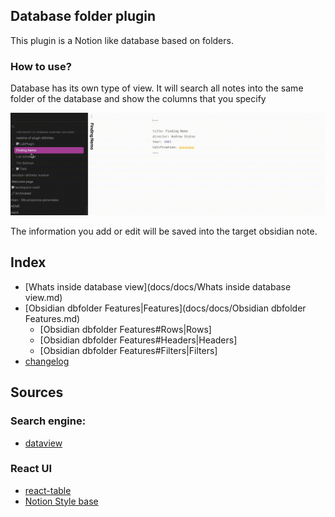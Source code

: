 ## Database folder plugin
This plugin is a Notion like database based on folders.

### How to use?
Database has its own type of view. It will search all notes into the same folder of the database and show the columns that you specify

![TablePresentation.gif](docs/resources/TablePresentation.gif)

The information you add or edit will be saved into the target obsidian note.

## Index
- [Whats inside database view](docs/docs/Whats inside database view.md)
- [Obsidian dbfolder Features|Features](docs/docs/Obsidian dbfolder Features.md)
	- [Obsidian dbfolder Features#Rows|Rows]
	- [Obsidian dbfolder Features#Headers|Headers]
	- [Obsidian dbfolder Features#Filters|Filters]
- [changelog](docs/changelog.md)

## Sources
### Search engine:
- [dataview](https://github.com/blacksmithgu/obsidian-dataview)

### React UI
- [react-table](https://github.com/TanStack/react-table)
- [Notion Style base](https://github.com/archit-p/editable-react-table)